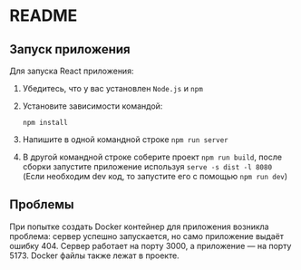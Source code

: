 # README

## Запуск приложения

Для запуска React приложения:

1. Убедитесь, что у вас установлен `Node.js` и `npm`
2. Установите зависимости командой:

   ```
   npm install
   ```
3. Напишите в одной командной строке `npm run server`
4. В другой командной строке соберите проект `npm run build`, после сборки запустите приложение используя `serve -s dist -l 8080`
   (Если необходим dev код, то запустите его с помощью `npm run dev`) 

## Проблемы
При попытке создать Docker контейнер для приложения возникла проблема: сервер успешно запускается, но само приложение выдаёт ошибку 404. Сервер работает на порту 3000, а приложение — на порту 5173. Docker файлы также лежат в проекте.
